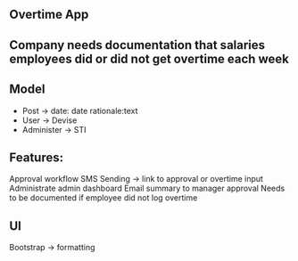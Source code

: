 ## Overtime App

## Company needs documentation that salaries employees did or did not get overtime each week

## Model
- Post -> date: date rationale:text
- User -> Devise
- Administer -> STI

## Features:
Approval workflow
SMS Sending -> link to approval or overtime input
Administrate admin dashboard
Email summary to manager approval
Needs to be documented if employee did not log overtime

## UI
Bootstrap -> formatting
